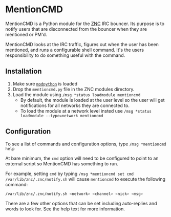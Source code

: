 MentionCMD
==========

MentionCMD is a Python module for the [ZNC](http://znc.in) IRC bouncer. Its
purpose is to notify users that are disconnected from the bouncer when they are
mentioned or PM'd.

MentionCMD looks at the IRC traffic, figures out when the user has been
mentioned, and runs a configurable shell command. It's the users responsibility
to do something useful with the command.

Installation
------------
1. Make sure [`modpython`](http://wiki.znc.in/Modpython) is loaded
2. Drop the `mentioncmd.py` file in the ZNC modules directory.
3. Load the module using `/msg *status loadmodule mentioncmd`
    - By default, the module is loaded at the user level so the user will get
      notifications for all networks they are connected to.
    - To load the module at a network level insted use
      `/msg *status loadmodule --type=network mentioncmd`

Configuration
-------------
To see a list of commands and configuration options, type `/msg *mentioncmd help`

At bare minimum, the `cmd` option will need to be configured to point to an
external script so MentionCMD has something to run.

For example, setting `cmd` by typing
`/msg *mentioncmd set cmd /var/lib/znc/.znc/notify.sh` will cause `mentioncmd`
to execute the following command:

```bash
/var/lib/znc/.znc/notify.sh <network> <channel> <nick> <msg>
```

There are a few other options that can be set including auto-replies and words
to look for. See the help text for more information.
